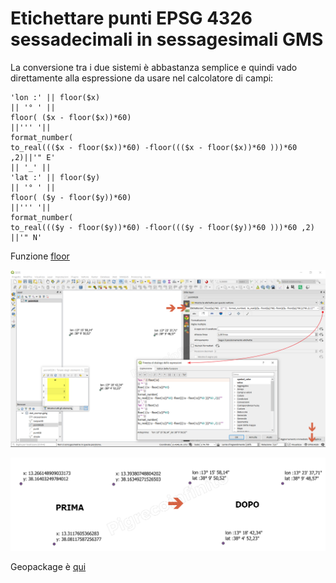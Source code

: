 # Etichettare punti EPSG 4326 sessadecimali in sessagesimali GMS

La conversione tra i due sistemi è abbastanza semplice e quindi vado direttamente alla espressione da usare nel calcolatore di campi:

```
'lon :' || floor($x)
|| '° ' || 
floor( ($x - floor($x))*60) 
||''' '|| 
format_number( 
to_real((($x - floor($x))*60) -floor((($x - floor($x))*60 )))*60 ,2)||'" E'
|| '_' || 
'lat :' || floor($y)
|| '° ' || 
floor( ($y - floor($y))*60) 
||''' '|| 
format_number( 
to_real((($y - floor($y))*60) -floor((($y - floor($y))*60 )))*60 ,2) ||'" N'
```
Funzione [floor](./gr_funzioni/matematica/floor.html)

![](/img/esempi/conversione/conversione1.png)

![](/img/esempi/conversione/conversione2.png)


Geopackage è [qui](https://github.com/gbvitrano/HfcQGIS/blob/master/esempi/dati_esempi.zip?raw=true)
